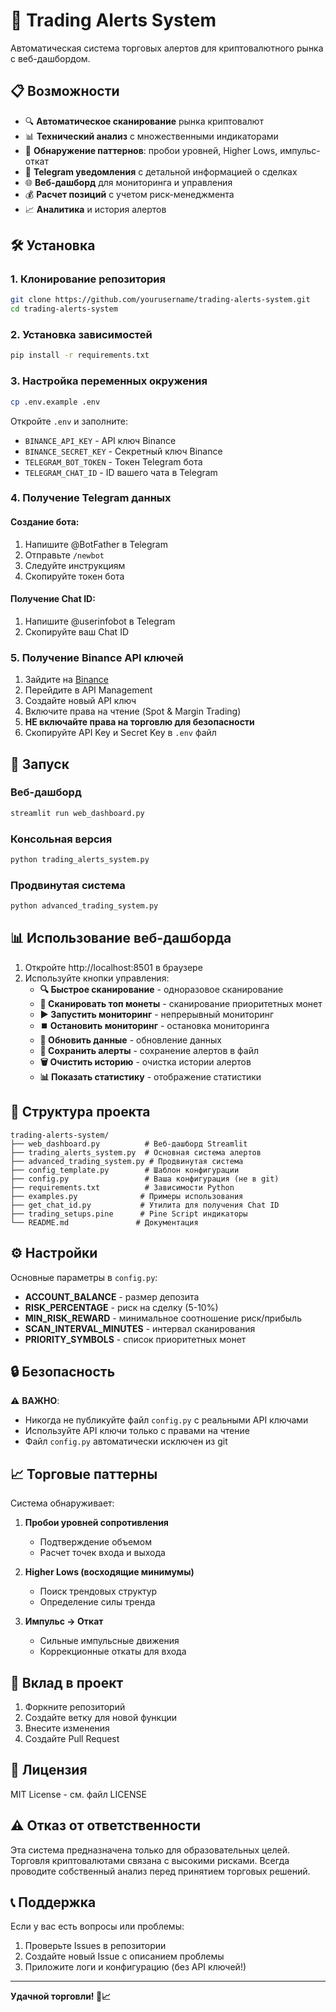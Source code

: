 # 🚀 Trading Alerts System

Автоматическая система торговых алертов для криптовалютного рынка с веб-дашбордом.

## 📋 Возможности

- 🔍 **Автоматическое сканирование** рынка криптовалют
- 📊 **Технический анализ** с множественными индикаторами
- 🎯 **Обнаружение паттернов**: пробои уровней, Higher Lows, импульс-откат
- 📱 **Telegram уведомления** с детальной информацией о сделках
- 🌐 **Веб-дашборд** для мониторинга и управления
- 💰 **Расчет позиций** с учетом риск-менеджмента
- 📈 **Аналитика** и история алертов

## 🛠️ Установка

### 1. Клонирование репозитория
```bash
git clone https://github.com/yourusername/trading-alerts-system.git
cd trading-alerts-system
```

### 2. Установка зависимостей
```bash
pip install -r requirements.txt
```

### 3. Настройка переменных окружения
```bash
cp .env.example .env
```

Откройте `.env` и заполните:
- `BINANCE_API_KEY` - API ключ Binance
- `BINANCE_SECRET_KEY` - Секретный ключ Binance
- `TELEGRAM_BOT_TOKEN` - Токен Telegram бота
- `TELEGRAM_CHAT_ID` - ID вашего чата в Telegram

### 4. Получение Telegram данных

#### Создание бота:
1. Напишите @BotFather в Telegram
2. Отправьте `/newbot`
3. Следуйте инструкциям
4. Скопируйте токен бота

#### Получение Chat ID:
1. Напишите @userinfobot в Telegram
2. Скопируйте ваш Chat ID

### 5. Получение Binance API ключей

1. Зайдите на [Binance](https://www.binance.com)
2. Перейдите в API Management
3. Создайте новый API ключ
4. Включите права на чтение (Spot & Margin Trading)
5. **НЕ включайте права на торговлю для безопасности**
6. Скопируйте API Key и Secret Key в `.env` файл

## 🚀 Запуск

### Веб-дашборд
```bash
streamlit run web_dashboard.py
```

### Консольная версия
```bash
python trading_alerts_system.py
```

### Продвинутая система
```bash
python advanced_trading_system.py
```

## 📊 Использование веб-дашборда

1. Откройте http://localhost:8501 в браузере
2. Используйте кнопки управления:
   - **🔍 Быстрое сканирование** - одноразовое сканирование
   - **🔄 Сканировать топ монеты** - сканирование приоритетных монет
   - **▶️ Запустить мониторинг** - непрерывный мониторинг
   - **⏹️ Остановить мониторинг** - остановка мониторинга
   - **🔄 Обновить данные** - обновление данных
   - **💾 Сохранить алерты** - сохранение алертов в файл
   - **🗑️ Очистить историю** - очистка истории алертов
   - **📊 Показать статистику** - отображение статистики

## 📁 Структура проекта

```
trading-alerts-system/
├── web_dashboard.py          # Веб-дашборд Streamlit
├── trading_alerts_system.py  # Основная система алертов
├── advanced_trading_system.py # Продвинутая система
├── config_template.py        # Шаблон конфигурации
├── config.py                 # Ваша конфигурация (не в git)
├── requirements.txt          # Зависимости Python
├── examples.py              # Примеры использования
├── get_chat_id.py           # Утилита для получения Chat ID
├── trading_setups.pine      # Pine Script индикаторы
└── README.md               # Документация
```

## ⚙️ Настройки

Основные параметры в `config.py`:

- **ACCOUNT_BALANCE** - размер депозита
- **RISK_PERCENTAGE** - риск на сделку (5-10%)
- **MIN_RISK_REWARD** - минимальное соотношение риск/прибыль
- **SCAN_INTERVAL_MINUTES** - интервал сканирования
- **PRIORITY_SYMBOLS** - список приоритетных монет

## 🔒 Безопасность

⚠️ **ВАЖНО**: 
- Никогда не публикуйте файл `config.py` с реальными API ключами
- Используйте API ключи только с правами на чтение
- Файл `config.py` автоматически исключен из git

## 📈 Торговые паттерны

Система обнаруживает:

1. **Пробои уровней сопротивления**
   - Подтверждение объемом
   - Расчет точек входа и выхода

2. **Higher Lows (восходящие минимумы)**
   - Поиск трендовых структур
   - Определение силы тренда

3. **Импульс → Откат**
   - Сильные импульсные движения
   - Коррекционные откаты для входа

## 🤝 Вклад в проект

1. Форкните репозиторий
2. Создайте ветку для новой функции
3. Внесите изменения
4. Создайте Pull Request

## 📄 Лицензия

MIT License - см. файл LICENSE

## ⚠️ Отказ от ответственности

Эта система предназначена только для образовательных целей. Торговля криптовалютами связана с высокими рисками. Всегда проводите собственный анализ перед принятием торговых решений.

## 📞 Поддержка

Если у вас есть вопросы или проблемы:
1. Проверьте Issues в репозитории
2. Создайте новый Issue с описанием проблемы
3. Приложите логи и конфигурацию (без API ключей!)

---

**Удачной торговли! 🚀📈**